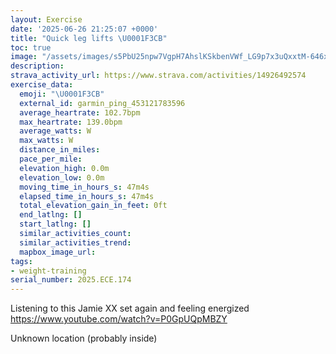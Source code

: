 ```yaml
---
layout: Exercise
date: '2025-06-26 21:25:07 +0000'
title: "Quick leg lifts \U0001F3CB️"
toc: true
image: "/assets/images/s5PbU25npw7VgpH7AhslKSkbenVWf_LG9p7x3uQxxtM-646x2048.jpg.jpeg"
description:
strava_activity_url: https://www.strava.com/activities/14926492574
exercise_data:
  emoji: "\U0001F3CB️"
  external_id: garmin_ping_453121783596
  average_heartrate: 102.7bpm
  max_heartrate: 139.0bpm
  average_watts: W
  max_watts: W
  distance_in_miles:
  pace_per_mile:
  elevation_high: 0.0m
  elevation_low: 0.0m
  moving_time_in_hours_s: 47m4s
  elapsed_time_in_hours_s: 47m4s
  total_elevation_gain_in_feet: 0ft
  end_latlng: []
  start_latlng: []
  similar_activities_count:
  similar_activities_trend:
  mapbox_image_url:
tags:
- weight-training
serial_number: 2025.ECE.174
---
```

Listening to this Jamie XX set again and feeling energized https://www.youtube.com/watch?v=P0GpUQpMBZY

Unknown location (probably inside)
